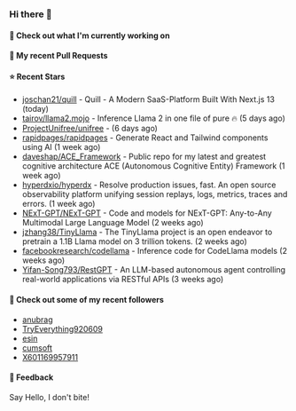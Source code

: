 ### Hi there 👋

#### 👷 Check out what I'm currently working on

#### 🔨 My recent Pull Requests


#### ⭐ Recent Stars

- [joschan21/quill](https://github.com/joschan21/quill) - Quill - A Modern SaaS-Platform Built With Next.js 13 (today)
- [tairov/llama2.mojo](https://github.com/tairov/llama2.mojo) - Inference Llama 2 in one file of pure 🔥 (5 days ago)
- [ProjectUnifree/unifree](https://github.com/ProjectUnifree/unifree) -  (6 days ago)
- [rapidpages/rapidpages](https://github.com/rapidpages/rapidpages) - Generate React and Tailwind components using AI (1 week ago)
- [daveshap/ACE_Framework](https://github.com/daveshap/ACE_Framework) - Public repo for my latest and greatest cognitive architecture ACE (Autonomous Cognitive Entity) Framework (1 week ago)
- [hyperdxio/hyperdx](https://github.com/hyperdxio/hyperdx) - Resolve production issues, fast. An open source observability platform unifying session replays, logs, metrics, traces and errors. (1 week ago)
- [NExT-GPT/NExT-GPT](https://github.com/NExT-GPT/NExT-GPT) - Code and models for NExT-GPT: Any-to-Any Multimodal Large Language Model (2 weeks ago)
- [jzhang38/TinyLlama](https://github.com/jzhang38/TinyLlama) - The TinyLlama project is an open endeavor to pretrain a 1.1B Llama model on 3 trillion tokens. (2 weeks ago)
- [facebookresearch/codellama](https://github.com/facebookresearch/codellama) - Inference code for CodeLlama models (2 weeks ago)
- [Yifan-Song793/RestGPT](https://github.com/Yifan-Song793/RestGPT) - An LLM-based autonomous agent controlling real-world applications via RESTful APIs (3 weeks ago)

#### 👯 Check out some of my recent followers

- [anubrag](https://github.com/anubrag)
- [TryEverything920609](https://github.com/TryEverything920609)
- [esin](https://github.com/esin)
- [cumsoft](https://github.com/cumsoft)
- [X601169957911](https://github.com/X601169957911)

#### 💬 Feedback

Say Hello, I don't bite!